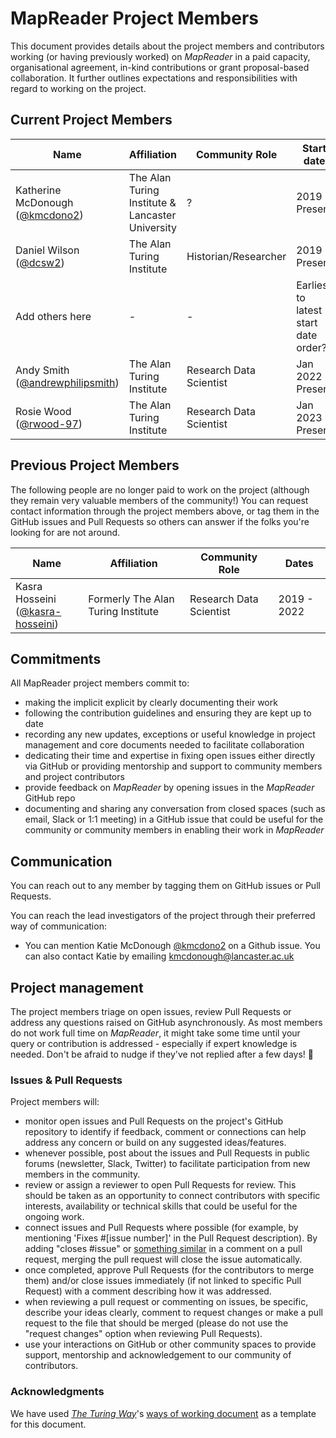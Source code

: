 # MapReader Project Members

This document provides details about the project members and contributors working (or having previously worked) on _MapReader_ in a paid capacity, organisational agreement, in-kind contributions or grant proposal-based collaboration.
It further outlines expectations and responsibilities with regard to working on the project.

## Current Project Members

| Name | Affiliation | Community Role | Start date | Previous roles |
|---|---|---|---|---|
| Katherine McDonough<br>([@kmcdono2](https://github.com/kmcdono2)) | The Alan Turing Institute & Lancaster University| ? | 2019 - Present | xx|
| Daniel Wilson<br>([@dcsw2](https://github.com/dcsw2)) | The Alan Turing Institute | Historian/Researcher | 2019 - Present | xx|
| Add others here | - | - | Earliest to latest start date order? | - |
| Andy Smith<br>([@andrewphilipsmith](https://github.com/andrewphilipsmith)) | The Alan Turing Institute | Research Data Scientist | Jan 2022 - Present | - 
| Rosie Wood<br>([@rwood-97](https://github.com/rwood-97)) | The Alan Turing Institute | Research Data Scientist | Jan 2023 - Present | - |

## Previous Project Members

The following people are no longer paid to work on the project (although they remain very valuable members of the community!)
You can request contact information through the project members above, or tag them in the GitHub issues and Pull Requests so others can answer if the folks you're looking for are not around.

| Name | Affiliation | Community Role | Dates |
|---|---|---|---|
| Kasra Hosseini<br>([@kasra-hosseini](https://github.com/kasra-hosseini)) | Formerly The Alan Turing Institute | Research Data Scientist | 2019 - 2022 |

## Commitments

All MapReader project members commit to:

- making the implicit explicit by clearly documenting their work
- following the contribution guidelines and ensuring they are kept up to date
- recording any new updates, exceptions or useful knowledge in project management and core documents needed to facilitate collaboration
- dedicating their time and expertise in fixing open issues either directly via GitHub or providing mentorship and support to community members and project contributors
- provide feedback on _MapReader_ by opening issues in the _MapReader_ GitHub repo
- documenting and sharing any conversation from closed spaces (such as email, Slack or 1:1 meeting) in a GitHub issue that could be useful for the community or community members in enabling their work in _MapReader_

## Communication

You can reach out to any member by tagging them on GitHub issues or Pull Requests.

You can reach the lead investigators of the project through their preferred way of communication:

- You can mention Katie McDonough [@kmcdono2](https://github.com/kmcdono2) on a Github issue. You can also contact Katie by emailing [kmcdonough@lancaster.ac.uk](kmcdonough@lancaster.ac.uk)

## Project management

The project members triage on open issues, review Pull Requests or address any questions raised on GitHub asynchronously.
As most members do not work full time on _MapReader_, it might take some time until your query or contribution is addressed - especially if expert knowledge is needed. Don't be afraid to nudge if they've not replied after a few days! :sparkling_heart:

### Issues & Pull Requests

Project members will:

- monitor open issues and Pull Requests on the project's GitHub repository to identify if feedback, comment or connections can help address any concern or build on any suggested ideas/features.
- whenever possible, post about the issues and Pull Requests in public forums (newsletter, Slack, Twitter) to facilitate participation from new members in the community.
- review or assign a reviewer to open Pull Requests for review. This should be taken as an opportunity to connect contributors with specific interests, availability or technical skills that could be useful for the ongoing work.
- connect issues and Pull Requests where possible (for example, by mentioning 'Fixes #[issue number]' in the Pull Request description). By adding "closes #issue" or [something similar](https://help.github.com/articles/closing-issues-using-keywords/) in a comment on a pull request, merging the pull request will close the issue automatically.
- once completed, approve Pull Requests (for the contributors to merge them) and/or close issues immediately (if not linked to specific Pull Request) with a comment describing how it was addressed.
- when reviewing a pull request or commenting on issues, be specific, describe your ideas clearly, comment to request changes or make a pull request to the file that should be merged (please do not use the "request changes" option when reviewing Pull Requests).
- use your interactions on GitHub or other community spaces to provide support, mentorship and acknowledgement to our community of contributors.

### Acknowledgments

We have used [_The Turing Way_](https://github.com/alan-turing-institute/the-turing-way)'s [ways of working document](https://github.com/alan-turing-institute/the-turing-way/blob/main/ways_of_working.md) as a template for this document.
